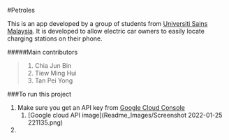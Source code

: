 #Petroles 

This is an app developed by a group of students from [Universiti Sains Malaysia](http://www.usm.my/). It is developed to allow electric car owners to easily locate charging stations on their phone.



#####Main contributors
> 1. Chia Jun Bin
> 2. Tiew Ming Hui
> 3. Tan Pei Yong

###To run this project
1. Make sure you get an API key from [Google Cloud Console](https://console.cloud.google.com/home/dashboard?)
   1. [Google cloud API image](Readme_Images/Screenshot 2022-01-25 221135.png)
2. 
